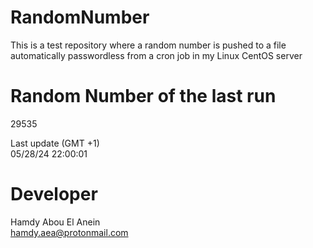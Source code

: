 # RandomNumber    
This is a test repository where a random number is pushed to a file automatically passwordless from a cron job in my Linux CentOS server    
# Random Number of the last run   
29535
      
Last update (GMT +1)    
05/28/24 22:00:01
# Developer    
Hamdy Abou El Anein   
hamdy.aea@protonmail.com
